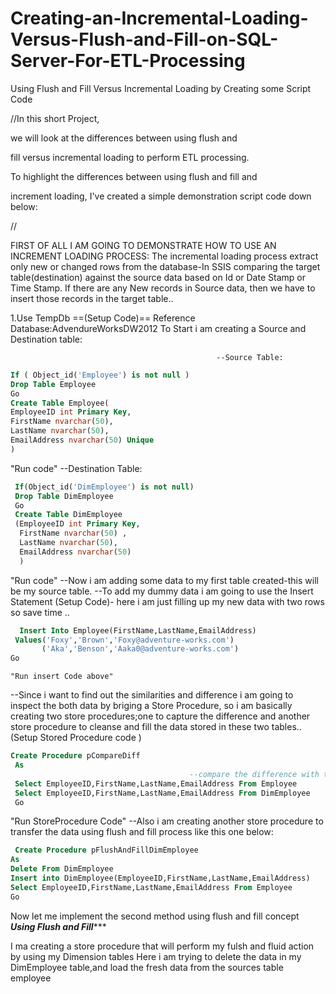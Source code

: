 # Creating-an-Incremental-Loading-Versus-Flush-and-Fill-on-SQL-Server-For-ETL-Processing
Using Flush and Fill Versus Incremental Loading by Creating some Script Code

//In this short Project,

we will look at the differences between using flush and

fill versus incremental loading to perform ETL processing.

To highlight the differences between using flush and fill and

increment loading, I've created a simple demonstration script code down below:

//

FIRST OF ALL I AM GOING TO DEMONSTRATE HOW TO USE AN INCREMENT LOADING PROCESS: 
The incremental loading process extract only new or changed rows from the database-In SSIS
comparing the target table(destination) against the source data based on Id or Date Stamp or Time Stamp. If there are any New records in Source data, then we have to insert those records in the target table..


1.Use TempDb
==(Setup Code)== Reference Database:AdvendureWorksDW2012
To Start i am  creating a Source and Destination table:

                                                  --Source Table: 
```SQL
If ( Object_id('Employee') is not null )
Drop Table Employee
Go
Create Table Employee(
EmployeeID int Primary Key,
FirstName nvarchar(50),
LastName nvarchar(50),
EmailAddress nvarchar(50) Unique
)
```
"Run code"
                                                    --Destination Table:

```SQL 
 If(Object_id('DimEmployee') is not null)
 Drop Table DimEmployee
 Go
 Create Table DimEmployee
 (EmployeeID int Primary Key,
  FirstName nvarchar(50) ,
  LastName nvarchar(50),
  EmailAddress nvarchar(50)
  )
  ```
                 
"Run code"
--Now i am adding some data to my first table created-this will be my source table.
--To add my dummy data i am going to use the Insert Statement 
(Setup Code)- here i am just filling up my new data with two rows so save time ..

  
  ```SQL
    Insert Into Employee(FirstName,LastName,EmailAddress)
   Values('Foxy','Brown','Foxy@adventure-works.com')
         ('Aka','Benson','Aaka0@adventure-works.com')
  Go
  ```
    
    
    "Run insert Code above"      
--Since i want to find out the similarities and difference i am going to inspect the both data by briging a Store Procedure, so i am basically creating two store procedures;one to capture the difference and another store procedure to cleanse and fill the data stored in these two tables..
(Setup Stored Procedure code )


```SQL
Create Procedure pCompareDiff
 As
                                        --compare the difference with two simple select Stmts
 Select EmployeeID,FirstName,LastName,EmailAddress From Employee
 Select EmployeeID,FirstName,LastName,EmailAddress From DimEmployee
 Go
```
  "Run StoreProcedure Code"
--Also i am creating another store procedure to transfer the data using flush and fill process like this one below:
                                   
                                   
                                   
  ```SQL
   Create Procedure pFlushAndFillDimEmployee
  As
  Delete From DimEmployee
  Insert into DimEmployee(EmployeeID,FirstName,LastName,EmailAddress)
  Select EmployeeID,FirstName,LastName,EmailAddress From Employee
  Go
  ```
  Now let me implement the second method using flush and fill concept
  *******************Using Flush and Fill**********************

I ma creating a store procedure that will perform my fulsh and fluid action by using my Dimension tables
Here i am trying to delete the data in my DimEmployee table,and load the fresh data from the sources table employee
  
  
 
                                     

